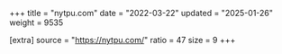 +++
title = "nytpu.com"
date = "2022-03-22"
updated = "2025-01-26"
weight = 9535

[extra]
source = "https://nytpu.com/"
ratio = 47
size = 9
+++
